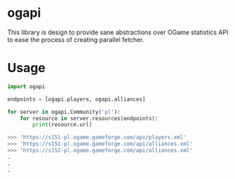ogapi
=====

This library is design to provide sane abstractions over OGame
statistics API to ease the process of creating parallel fetcher.


Usage
=====

```python
import ogapi

endpoints = [ogapi.players, ogapi.alliances]

for server in ogapi.Community('pl'):
	for resource in server.resources(endpoints):
		print(resource.url)

>>> 'https://s151-pl.ogame.gameforge.com/api/players.xml'
>>> 'https://s151-pl.ogame.gameforge.com/api/alliances.xml'
>>> 'https://s152-pl.ogame.gameforge.com/api/alliances.xml'
.
.
.
```
